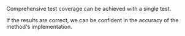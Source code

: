Comprehensive test coverage can be achieved with a
single test.

If the results are correct, we can be confident in
the accuracy of the method's implementation.
